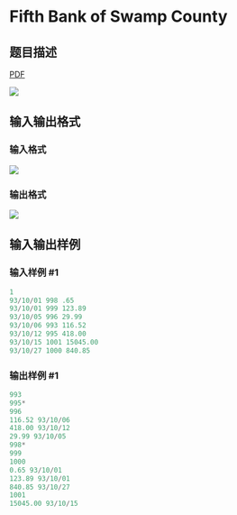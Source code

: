 # Fifth Bank of Swamp County

## 题目描述

[problemUrl]: https://uva.onlinejudge.org/index.php?option=com_onlinejudge&Itemid=8&category=6&page=show_problem&problem=367

[PDF](https://uva.onlinejudge.org/external/4/p426.pdf)

![](https://cdn.luogu.com.cn/upload/vjudge_pic/UVA426/1f2f3c7bae41cbcff14af492913a538de0e7ccbc.png)

## 输入输出格式

### 输入格式

![](https://cdn.luogu.com.cn/upload/vjudge_pic/UVA426/cb7483fac3710daece57e67ad40979317c428680.png)

### 输出格式

![](https://cdn.luogu.com.cn/upload/vjudge_pic/UVA426/6ce14e7ad63aa577ce96690618e6b1443a00a416.png)

## 输入输出样例

### 输入样例 #1

```cpp
1
93/10/01 998 .65
93/10/01 999 123.89
93/10/05 996 29.99
93/10/06 993 116.52
93/10/12 995 418.00
93/10/15 1001 15045.00
93/10/27 1000 840.85
```


### 输出样例 #1

```cpp
993
995*
996
116.52 93/10/06
418.00 93/10/12
29.99 93/10/05
998*
999
1000
0.65 93/10/01
123.89 93/10/01
840.85 93/10/27
1001
15045.00 93/10/15
```



